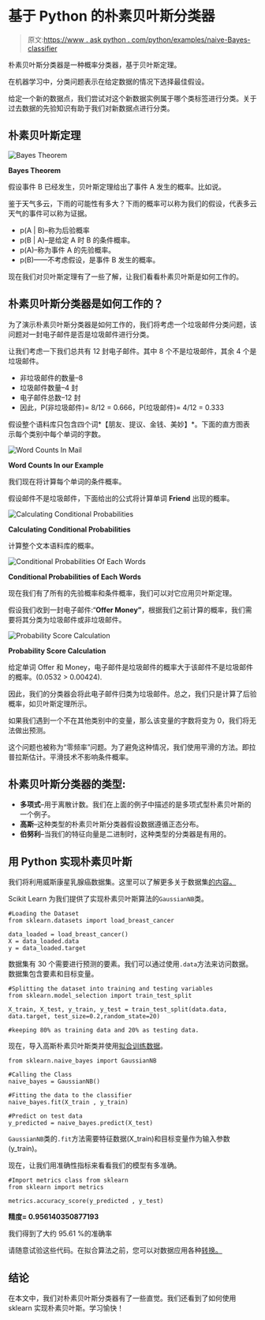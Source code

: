 # 基于 Python 的朴素贝叶斯分类器

> 原文:[https://www . ask python . com/python/examples/naive-Bayes-classifier](https://www.askpython.com/python/examples/naive-bayes-classifier)

朴素贝叶斯分类器是一种概率分类器，基于贝叶斯定理。

在机器学习中，分类问题表示在给定数据的情况下选择最佳假设。

给定一个新的数据点，我们尝试对这个新数据实例属于哪个类标签进行分类。关于过去数据的先验知识有助于我们对新数据点进行分类。

## 朴素贝叶斯定理

![Bayes Theorem](../Images/fadb0bf560380aa7d4621edb529c5663.png)

**Bayes Theorem**

假设事件 B 已经发生，贝叶斯定理给出了事件 A 发生的概率。比如说。

鉴于天气多云，下雨的可能性有多大？下雨的概率可以称为我们的假设，代表多云天气的事件可以称为证据。

*   p(A | B)–称为后验概率
*   p(B | A)–是给定 A 时 B 的条件概率。
*   p(A)–称为事件 A 的先验概率。
*   p(B)——不考虑假设，是事件 B 发生的概率。

现在我们对贝叶斯定理有了一些了解，让我们看看朴素贝叶斯是如何工作的。

## 朴素贝叶斯分类器是如何工作的？

为了演示朴素贝叶斯分类器是如何工作的，我们将考虑一个垃圾邮件分类问题，该问题对一封电子邮件是否是垃圾邮件进行分类。

让我们考虑一下我们总共有 12 封电子邮件。其中 8 个不是垃圾邮件，其余 4 个是垃圾邮件。

*   非垃圾邮件的数量–8
*   垃圾邮件数量–4 封
*   电子邮件总数–12 封
*   因此，P(非垃圾邮件)= 8/12 = 0.666，P(垃圾邮件)= 4/12 = 0.333

假设整个语料库只包含四个词*【朋友、提议、金钱、美妙】*。下面的直方图表示每个类别中每个单词的字数。

![Word Counts In Mail](../Images/5edafeea1741fed75865372cddbe35e3.png)

**Word Counts In our Example**

我们现在将计算每个单词的条件概率。

假设邮件不是垃圾邮件，下面给出的公式将计算单词 **Friend** 出现的概率。

![Calculating Conditional Probabilities ](../Images/4818c9d690ffcc74144b37c88d2e871d.png)

**Calculating Conditional Probabilities**

计算整个文本语料库的概率。

![Conditional Probabilities Of Each Words](../Images/f07c9709e654d67075552783dd85e454.png)

**Conditional Probabilities of Each Words**

现在我们有了所有的先验概率和条件概率，我们可以对它应用贝叶斯定理。

假设我们收到一封电子邮件:“**Offer Money”**，根据我们之前计算的概率，我们需要将其分类为垃圾邮件或非垃圾邮件。

![Probability Score Calculation](../Images/dc0ee586fea1b61f47310c8ab2d3889d.png)

**Probability Score Calculation**

给定单词 Offer 和 Money，电子邮件是垃圾邮件的概率大于该邮件不是垃圾邮件的概率。(0.0532 > 0.00424).

因此，我们的分类器会将此电子邮件归类为垃圾邮件。总之，我们只是计算了后验概率，如贝叶斯定理所示。

如果我们遇到一个不在其他类别中的变量，那么该变量的字数将变为 0，我们将无法做出预测。

这个问题也被称为“零频率”问题。为了避免这种情况，我们使用平滑的方法。即拉普拉斯估计。平滑技术不影响条件概率。

## 朴素贝叶斯分类器的类型:

*   **多项式**–用于离散计数。我们在上面的例子中描述的是多项式型朴素贝叶斯的一个例子。
*   **高斯**–这种类型的朴素贝叶斯分类器假设数据遵循正态分布。
*   **伯努利**–当我们的特征向量是二进制时，这种类型的分类器是有用的。

## 用 Python 实现朴素贝叶斯

我们将利用威斯康星乳腺癌数据集。这里可以了解更多关于数据集[的内容。](https://scikit-learn.org/stable/modules/generated/sklearn.datasets.load_breast_cancer.html)

Scikit Learn 为我们提供了实现朴素贝叶斯算法的`GaussianNB`类。

```
#Loading the Dataset
from sklearn.datasets import load_breast_cancer

data_loaded = load_breast_cancer()
X = data_loaded.data
y = data_loaded.target

```

数据集有 30 个需要进行预测的要素。我们可以通过使用`.data`方法来访问数据。数据集包含要素和目标变量。

```
#Splitting the dataset into training and testing variables
from sklearn.model_selection import train_test_split

X_train, X_test, y_train, y_test = train_test_split(data.data, data.target, test_size=0.2,random_state=20)

#keeping 80% as training data and 20% as testing data.

```

现在，导入高斯朴素贝叶斯类并使用[拟合训练数据](https://www.askpython.com/python/examples/split-data-training-and-testing-set)。

```
from sklearn.naive_bayes import GaussianNB

#Calling the Class
naive_bayes = GaussianNB()

#Fitting the data to the classifier
naive_bayes.fit(X_train , y_train)

#Predict on test data
y_predicted = naive_bayes.predict(X_test)

```

`GaussianNB`类的`.fit`方法需要特征数据(X_train)和目标变量作为输入参数(y_train)。

现在，让我们用准确性指标来看看我们的模型有多准确。

```
#Import metrics class from sklearn
from sklearn import metrics

metrics.accuracy_score(y_predicted , y_test)

```

**精度= 0.956140350877193**

我们得到了大约 95.61 %的准确率

请随意试验这些代码。在拟合算法之前，您可以对数据应用各种[转换。](https://www.askpython.com/python/examples/standardize-data-in-python)

## 结论

在本文中，我们对朴素贝叶斯分类器有了一些直觉。我们还看到了如何使用 sklearn 实现朴素贝叶斯。学习愉快！
